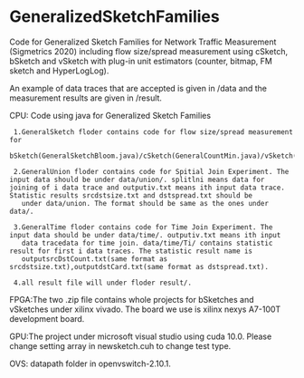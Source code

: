 # GeneralizedSketchFamilies
Code for Generalized Sketch Families for Network Traffic Measurement (Sigmetrics 2020) including flow size/spread measurement using cSketch, bSketch and vSketch with plug-in unit estimators (counter, bitmap, FM sketch and HyperLogLog).

An example of data traces that are accepted is given in /data and the measurement results are given in /result.

CPU: Code using java for Generalized Sketch Families

     1.GeneralSketch floder contains code for flow size/spread measurement for  
      bSketch(GeneralSketchBloom.java)/cSketch(GeneralCountMin.java)/vSketch(GeneralvSkt.java). 
       
     2.GeneralUnion floder contains code for Spitial Join Experiment. The input data should be under data/union/. splitlni means data for        joining of i data trace and outputiv.txt means ith input data trace. Statistic results srcdstsize.txt and dstspread.txt should be 
       under data/union. The format should be same as the ones under data/. 
       
     3.GeneralTime floder contains code for Time Join Experiment. The input data should be under data/time/. outputiv.txt means ith input 
       data tracedata for time join. data/time/Ti/ contains statistic result for first i data traces. The statistic result name is  
       outputsrcDstCount.txt(same format as srcdstsize.txt),outputdstCard.txt(same format as dstspread.txt).
       
     4.all result file will under floder result/.

FPGA:The two .zip file contains whole projects for bSketches and vSketches under xilinx vivado. The board we use is xilinx nexys A7-100T 
     development board. 
     
GPU:The project under microsoft visual studio using cuda 10.0. Please change setting array in newsketch.cuh to change test type.
    
OVS: datapath folder in openvswitch-2.10.1.
